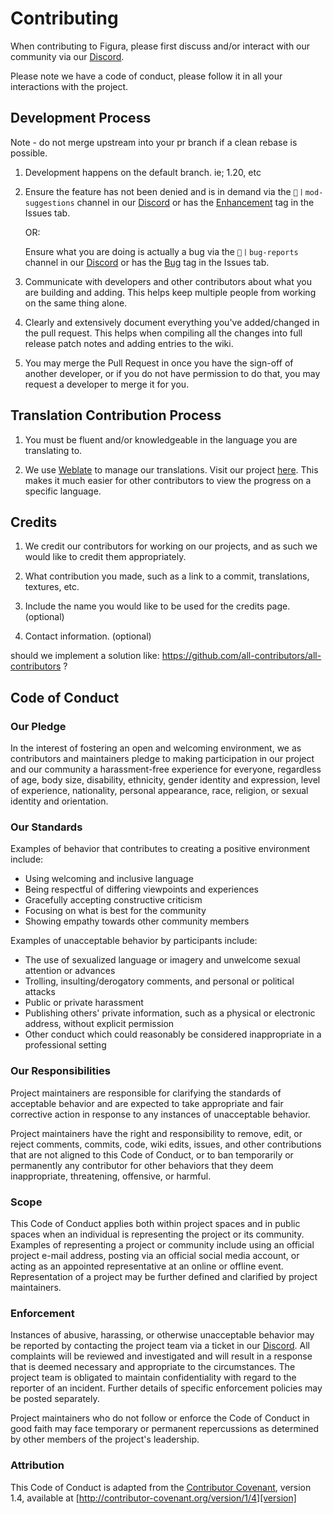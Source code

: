 # Contributing

When contributing to Figura, please first discuss and/or interact with our community via our [Discord](https://discord.gg/figuramc). 

Please note we have a code of conduct, please follow it in all your interactions with the project.

## Development Process
Note - do not merge upstream into your pr branch if a clean rebase is possible.

1. Development happens on the default branch. ie; 1.20, etc
2. Ensure the feature has not been denied and is in demand via the `📧丨mod-suggestions` channel in our [Discord](https://discord.gg/figuramc) or has the [Enhancement]([https://github.com/FiguraMC/Figura/labels/enhancement](https://github.com/FiguraMC/Figura/issues?q=is%3Aissue+is%3Aopen+label%3Aenhancement+)) tag in the Issues tab.
   
    OR:

   Ensure what you are doing is actually a bug via the `👾丨bug-reports` channel in our [Discord](https://discord.gg/figuramc) or has the [Bug]([https://github.com/FiguraMC/Figura/issues](https://github.com/FiguraMC/Figura/issues?q=is%3Aissue+is%3Aopen+label%3Abug+)) tag in the Issues tab.

3. Communicate with developers and other contributors about what you are building and adding. This helps keep multiple people from working on the same thing alone.

4. Clearly and extensively document everything you've added/changed in the pull request. This helps when compiling all the changes into full release patch notes and adding entries to the wiki.

5. You may merge the Pull Request in once you have the sign-off of another developer, or if you do not have permission to do that, you may request a developer to merge it for you.

## Translation Contribution Process 
1. You must be fluent and/or knowledgeable in the language you are translating to.

2. We use [Weblate](https://weblate.org) to manage our translations. Visit our project [here](https://hosted.weblate.org/projects/figuramc/). This makes it much easier for other contributors to view the progress on a specific language.

<!-- ## Art Contribution Process - To Be Finished, Commented Out for now.
Note - Emojis are located in [FiguraMC/Assets](https://github.com/FiguraMC/Assets/)
1. Follow the color palette and style provided here: [future link here.. sort out before pulling]

2. Document the additions and changes made with your contribution.

##### This is a simplified copy of the Art Contribution Process located in the Assets Repo. -->

## Credits
1. We credit our contributors for working on our projects, and as such we would like to credit them appropriately.

2. What contribution you made, such as a link to a commit, translations, textures, etc.

3. Include the name you would like to be used for the credits page. (optional)

4. Contact information. (optional)

should we implement a solution like: https://github.com/all-contributors/all-contributors ?

## Code of Conduct

### Our Pledge

In the interest of fostering an open and welcoming environment, we as
contributors and maintainers pledge to making participation in our project and
our community a harassment-free experience for everyone, regardless of age, body
size, disability, ethnicity, gender identity and expression, level of experience,
nationality, personal appearance, race, religion, or sexual identity and
orientation.

### Our Standards

Examples of behavior that contributes to creating a positive environment
include:

* Using welcoming and inclusive language
* Being respectful of differing viewpoints and experiences
* Gracefully accepting constructive criticism
* Focusing on what is best for the community
* Showing empathy towards other community members

Examples of unacceptable behavior by participants include:

* The use of sexualized language or imagery and unwelcome sexual attention or
advances
* Trolling, insulting/derogatory comments, and personal or political attacks
* Public or private harassment
* Publishing others' private information, such as a physical or electronic
  address, without explicit permission
* Other conduct which could reasonably be considered inappropriate in a
  professional setting

### Our Responsibilities

Project maintainers are responsible for clarifying the standards of acceptable
behavior and are expected to take appropriate and fair corrective action in
response to any instances of unacceptable behavior.

Project maintainers have the right and responsibility to remove, edit, or
reject comments, commits, code, wiki edits, issues, and other contributions
that are not aligned to this Code of Conduct, or to ban temporarily or
permanently any contributor for other behaviors that they deem inappropriate,
threatening, offensive, or harmful.

### Scope

This Code of Conduct applies both within project spaces and in public spaces
when an individual is representing the project or its community. Examples of
representing a project or community include using an official project e-mail
address, posting via an official social media account, or acting as an appointed
representative at an online or offline event. Representation of a project may be
further defined and clarified by project maintainers.

### Enforcement

Instances of abusive, harassing, or otherwise unacceptable behavior may be
reported by contacting the project team via a ticket in our [Discord](discord.gg/figuramc). All
complaints will be reviewed and investigated and will result in a response that
is deemed necessary and appropriate to the circumstances. The project team is
obligated to maintain confidentiality with regard to the reporter of an incident.
Further details of specific enforcement policies may be posted separately.

Project maintainers who do not follow or enforce the Code of Conduct in good
faith may face temporary or permanent repercussions as determined by other
members of the project's leadership.

### Attribution

This Code of Conduct is adapted from the [Contributor Covenant][homepage], version 1.4,
available at [http://contributor-covenant.org/version/1/4][version]

[homepage]: http://contributor-covenant.org
[version]: http://contributor-covenant.org/version/1/4/
